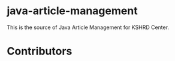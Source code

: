 # java-article-management
This is the source of Java Article Management for KSHRD Center. 
# Contributors
